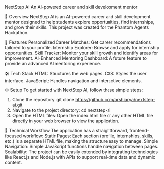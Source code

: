 NextStep AI
An AI-powered career and skill development mentor

📖 Overview
NextStep AI is an AI-powered career and skill development mentor designed to help students explore opportunities, find internships, and grow their skills.
This project was created for the Phantom Agents Hackathon.

🚀 Features
Personalized Career Matches: Get career recommendations tailored to your profile.
Internship Explorer: Browse and apply for internship opportunities.
Skill Tracker: Monitor your skill growth and identify areas for improvement.
AI-Enhanced Mentoring Dashboard: A future feature to provide an advanced AI mentoring experience.

🛠️ Tech Stack
HTML: Structures the web pages.
CSS: Styles the user interface.
JavaScript: Handles navigation and interactive elements.

⚙️ Setup
To get started with NextStep AI, follow these simple steps:
1. Clone the repository: git clone https://github.com/arshiarya/nextstep-ai.git
2. Navigate to the project directory: cd nextstep-ai
3. Open the HTML files: Open the index.html file or any other HTML file directly in your web browser to view the application.

🔄 Technical Workflow
The application has a straightforward, frontend-focused workflow:
Static Pages: Each section (profile, internships, skills, etc.) is a separate HTML file, making the structure easy to manage.
Simple Navigation: Simple JavaScript functions handle navigation between pages.
Scalability: The project can be easily extended by integrating technologies like React.js and Node.js with APIs to support real-time data and dynamic content.